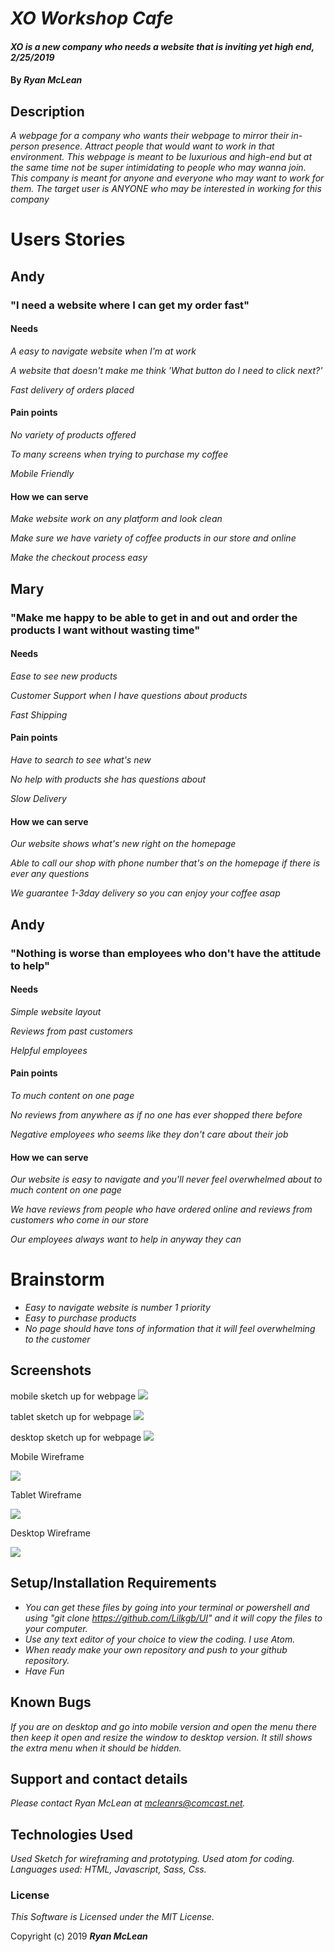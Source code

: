 # _XO Workshop Cafe_

#### _XO is a new company who needs a website that is inviting yet high end, 2/25/2019_

#### By _**Ryan McLean**_

## Description

_A webpage for a company who wants their webpage to mirror their in-person presence. Attract people that would want to work in that environment. This webpage is meant to be luxurious and high-end but at the same time not be super intimidating to people who may wanna join. This company is meant for anyone and everyone who may want to work for them. The target user is ANYONE who may be interested in working for this company_

# Users Stories
## Andy
### "I need a website where I can get my order fast"
#### Needs
_A easy to navigate website when I'm at work_

_A website that doesn't make me think 'What button do I need to click next?'_

_Fast delivery of orders placed_

#### Pain points
_No variety of products offered_

_To many screens when trying to purchase my coffee_

_Mobile Friendly_

#### How we can serve
_Make website work on any platform and look clean_

_Make sure we have variety of coffee products in our store and online_

_Make the checkout process easy_

## Mary
### "Make me happy to be able to get in and out and order the products I want without wasting time"
#### Needs
_Ease to see new products_

_Customer Support when I have questions about products_

_Fast Shipping_

#### Pain points
_Have to search to see what's new_

_No help with products she has questions about_

_Slow Delivery_

#### How we can serve
_Our website shows what's new right on the homepage_

_Able to call our shop with phone number that's on the homepage if there is ever any questions_

_We guarantee 1-3day delivery so you can enjoy your coffee asap_

## Andy
### "Nothing is worse than employees who don't have the attitude to help"
#### Needs
_Simple website layout_

_Reviews from past customers_

_Helpful employees_

#### Pain points
_To much content on one page_

_No reviews from anywhere as if no one has ever shopped there before_

_Negative employees who seems like they don't care about their job_

#### How we can serve
_Our website is easy to navigate and you'll never feel overwhelmed about to much content on one page_

_We have reviews from people who have ordered online and reviews from customers who come in our store_

_Our employees always want to help in anyway they can_

# Brainstorm
* _Easy to navigate website is number 1 priority_
* _Easy to purchase products_
* _No page should have tons of information that it will feel overwhelming to the customer_

## Screenshots
mobile sketch up for webpage
![](screenshots/../img/mobile.jpg)

tablet sketch up for webpage
![](screenshots/../img/tablet.jpg)

desktop sketch up for webpage
![](screenshots/../img/desktop.jpg)

Mobile Wireframe

![](screenshots/../img/MobileCapture.JPG)

Tablet Wireframe

![](screenshots/../img/TabletCapture.JPG)

Desktop Wireframe

![](screenshots/../img/DesktopCapture.JPG)

## Setup/Installation Requirements

* _You can get these files by going into your terminal or powershell and using "git clone https://github.com/Lilkgb/UI" and it will copy the files to your computer._
* _Use any text editor of your choice to view the coding. I use Atom._
* _When ready make your own repository and push to your github repository._
* _Have Fun_


## Known Bugs

_If you are on desktop and go into mobile version and open the menu there then keep it open and resize the window to desktop version. It still shows the extra menu when it should be hidden._

## Support and contact details

_Please contact Ryan McLean at mcleanrs@comcast.net._

## Technologies Used

_Used Sketch for wireframing and prototyping. Used atom for coding. Languages used: HTML, Javascript, Sass, Css._

### License

*This Software is Licensed under the MIT License.*

Copyright (c) 2019 **_Ryan McLean_**
